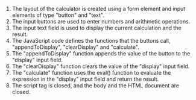 1. The layout of the calculator is created using a form element and input elements of type "button" and "text".
2. The input buttons are used to enter numbers and arithmetic operations.
3. The input text field is used to display the current calculation and the result.
4. The JavaScript code defines the functions that the buttons call, "appendToDisplay", "clearDisplay" and "calculate".
5. The "appendToDisplay" function appends the value of the button to the "display" input field.
6. The "clearDisplay" function clears the value of the "display" input field.
7. The "calculate" function uses the eval() function to evaluate the expression in the "display" input field and return the result.
8. The script tag is closed, and the body and the HTML document are closed.
